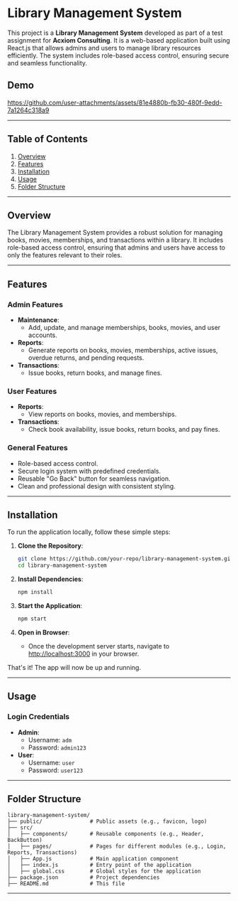 
# Library Management System

This project is a **Library Management System** developed as part of a test assignment for **Acxiom Consulting**. It is a web-based application built using React.js that allows admins and users to manage library resources efficiently. The system includes role-based access control, ensuring secure and seamless functionality.

## Demo




https://github.com/user-attachments/assets/81e4880b-fb30-480f-9edd-7a1264c318a9





---

## Table of Contents

1. [Overview](#overview)
2. [Features](#features)
3. [Installation](#installation)
4. [Usage](#usage)
5. [Folder Structure](#folder-structure)


---

## Overview

The Library Management System provides a robust solution for managing books, movies, memberships, and transactions within a library. It includes role-based access control, ensuring that admins and users have access to only the features relevant to their roles.

---

## Features

### Admin Features
- **Maintenance**:
  - Add, update, and manage memberships, books, movies, and user accounts.
- **Reports**:
  - Generate reports on books, movies, memberships, active issues, overdue returns, and pending requests.
- **Transactions**:
  - Issue books, return books, and manage fines.

### User Features
- **Reports**:
  - View reports on books, movies, and memberships.
- **Transactions**:
  - Check book availability, issue books, return books, and pay fines.

### General Features
- Role-based access control.
- Secure login system with predefined credentials.
- Reusable "Go Back" button for seamless navigation.
- Clean and professional design with consistent styling.

---

## Installation

To run the application locally, follow these simple steps:

1. **Clone the Repository**:
   ```bash
   git clone https://github.com/your-repo/library-management-system.git
   cd library-management-system
   ```

2. **Install Dependencies**:
   ```bash
   npm install
   ```

3. **Start the Application**:
   ```bash
   npm start
   ```

4. **Open in Browser**:
   - Once the development server starts, navigate to [http://localhost:3000](http://localhost:3000) in your browser.

That's it! The app will now be up and running.

---

## Usage

### Login Credentials
- **Admin**:
  - Username: `adm`
  - Password: `admin123`
- **User**:
  - Username: `user`
  - Password: `user123`


---

## Folder Structure

```
library-management-system/
├── public/               # Public assets (e.g., favicon, logo)
├── src/
│   ├── components/       # Reusable components (e.g., Header, BackButton)
│   ├── pages/            # Pages for different modules (e.g., Login, Reports, Transactions)
│   ├── App.js            # Main application component
│   ├── index.js          # Entry point of the application
│   ├── global.css        # Global styles for the application
├── package.json          # Project dependencies
├── README.md             # This file
```

---





